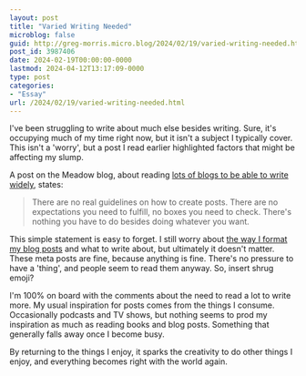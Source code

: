 ```yaml
---
layout: post
title: "Varied Writing Needed"
microblog: false
guid: http://greg-morris.micro.blog/2024/02/19/varied-writing-needed.html
post_id: 3987406
date: 2024-02-19T00:00:00-0000
lastmod: 2024-04-12T13:17:09-0000
type: post
categories:
- "Essay"
url: /2024/02/19/varied-writing-needed.html
---
```

I've been struggling to write about much else besides writing. Sure, it's occupying much of my time right now, but it isn't a subject I typically cover. This isn't a 'worry', but a post I read earlier highlighted factors that might be affecting my slump.

A post on the Meadow blog, about reading [lots of blogs to be able to write widely](https://meadow.bearblog.dev/follow-widely-to-write-widely/), states:

> There are no real guidelines on how to create posts. There are no expectations you need to fulfill, no boxes you need to check. There's nothing you have to do besides doing whatever you want.

This simple statement is easy to forget. I still worry about [the way I format my blog posts](/2023/12/14/the-way-i.html) and what to write about, but ultimately it doesn't matter. These meta posts are fine, because anything is fine. There's no pressure to have a 'thing', and people seem to read them anyway. So, insert shrug emoji?

I'm 100% on board with the comments about the need to read a lot to write more. My usual inspiration for posts comes from the things I consume. Occasionally podcasts and TV shows, but nothing seems to prod my inspiration as much as reading books and blog posts. Something that generally falls away once I become busy.

By returning to the things I enjoy, it sparks the creativity to do other things I enjoy, and everything becomes right with the world again.
